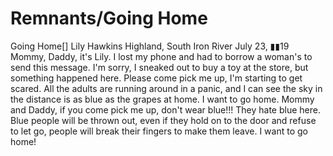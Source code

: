 # Remnants/Going Home

Going Home[]
Lily Hawkins
Highland, South Iron River
July 23, ▮▮19
Mommy, Daddy, it's Lily. I lost my phone and had to borrow a woman's to send this message. I'm sorry, I sneaked out to buy a toy at the store, but something happened here.
Please come pick me up, I'm starting to get scared. All the adults are running around in a panic, and I can see the sky in the distance is as blue as the grapes at home.
I want to go home. Mommy and Daddy, if you come pick me up, don't wear blue!!! They hate blue here. Blue people will be thrown out, even if they hold on to the door and refuse to let go, people will break their fingers to make them leave. I want to go home!
